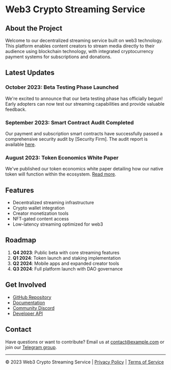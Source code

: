 # Web3 Crypto Streaming Service

## About the Project

Welcome to our decentralized streaming service built on web3 technology. This platform enables content creators to stream media directly to their audience using blockchain technology, with integrated cryptocurrency payment systems for subscriptions and donations.

## Latest Updates

### October 2023: Beta Testing Phase Launched
We're excited to announce that our beta testing phase has officially begun! Early adopters can now test our streaming capabilities and provide valuable feedback.

### September 2023: Smart Contract Audit Completed
Our payment and subscription smart contracts have successfully passed a comprehensive security audit by [Security Firm]. The audit report is available [here](#).

### August 2023: Token Economics White Paper
We've published our token economics white paper detailing how our native token will function within the ecosystem. [Read more](#).

## Features

- Decentralized streaming infrastructure
- Crypto wallet integration
- Creator monetization tools
- NFT-gated content access
- Low-latency streaming optimized for web3

## Roadmap

1. **Q4 2023**: Public beta with core streaming features
2. **Q1 2024**: Token launch and staking implementation
3. **Q2 2024**: Mobile apps and expanded creator tools
4. **Q3 2024**: Full platform launch with DAO governance

## Get Involved

- [GitHub Repository](https://github.com/username/web3-crypto-streaming-service)
- [Documentation](./docs)
- [Community Discord](#)
- [Developer API](./api)

## Contact

Have questions or want to contribute? Email us at [contact@example.com](mailto:contact@example.com) or join our [Telegram group](#).

---

&copy; 2023 Web3 Crypto Streaming Service | [Privacy Policy](#) | [Terms of Service](#)

